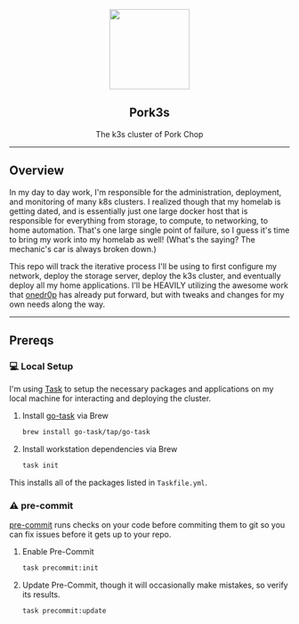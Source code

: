 <div align="center">


<img src="https://user-images.githubusercontent.com/14128371/210153083-55fc62ad-72be-4600-be05-1e5535fedd5d.png" align="center" width="144px" height="144px"/>

## Pork3s
The k3s cluster of Pork Chop

</div>

---

## Overview

In my day to day work, I'm responsible for the administration, deployment, and monitoring of many k8s clusters. I realized though that my homelab is getting dated, and is essentially just one large docker host that is responsible for everything from storage, to compute, to networking, to home automation. That's one large single point of failure, so I guess it's time to bring my work into my homelab as well! (What's the saying? The mechanic's car is always broken down.)

This repo will track the iterative process I'll be using to first configure my network, deploy the storage server, deploy the k3s cluster, and eventually deploy all my home applications. I'll be HEAVILY utilizing the awesome work that [onedr0p](https://github.com/onedr0p/home-ops) has already put forward, but with tweaks and changes for my own needs along the way.

---

## Prereqs
### 💻 Local Setup

I'm using [Task](https://taskfile.dev/) to setup the necessary packages and applications on my local machine for interacting and deploying the cluster.

1. Install [go-task](https://github.com/go-task/task) via Brew

    ```sh
    brew install go-task/tap/go-task
    ```

2. Install workstation dependencies via Brew

    ```sh
    task init
    ```

This installs all of the packages listed in `Taskfile.yml`. 

### ⚠️ pre-commit
[pre-commit](https://pre-commit.com/) runs checks on your code before commiting them to git so you can fix issues before it gets up to your repo. 

1. Enable Pre-Commit

    ```sh
    task precommit:init
    ```

2. Update Pre-Commit, though it will occasionally make mistakes, so verify its results.

    ```sh
    task precommit:update
    ```